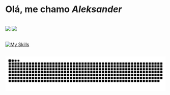# Olá, me chamo <strong><i>Aleksander</i></strong>
<br>

<div> 
<img height="165em" src="https://github-readme-stats.vercel.app/api?username=AlekBr1&show_icons=true&theme=tokyonight" />
<img height="165em" src="https://github-readme-stats.vercel.app/api/top-langs/?username=AlekBr1&layout=compact&langs_count=16&theme=tokyonight" />
</div>
                                                                                                                                                     
<br>

[![My Skills](https://skillicons.dev/icons?i=html,css,java,js,ts,react,nodejs,git,vscode,tailwind&theme=light)](https://skillicons.dev)


##

<!-- <div>
<a href="https://www.linkedin.com/in/gustavo-neumann-959a14235" target="_blank"><img src="https://img.shields.io/badge/LinkedIn-0077B5?style=for-the-badge&logo=linkedin&logoColor=white" target="_blank"></a>
<a href="https://instagram.com/gustavo_neumannv" target="_blank"><img src="https://img.shields.io/badge/Instagram-E4405F?style=for-the-badge&logo=instagram&logoColor=white" target="_blank"></a>
<a href="" target="_blank"><img src="https://img.shields.io/badge/Twitter-1DA1F2?style=for-the-badge&logo=twitter&logoColor=white" target="_blank"></a>
<a href="https://discord.gg/dMweaNs6" target="_blank"><img src="https://img.shields.io/badge/Discord-7289DA?style=for-the-badge&logo=discord&logoColor=white" target="_blank"></a>
<a href="https://www.youtube.com/channel/UCy3ayeXvWHL1IV23ZTMHzBA" target="blank"><img src="https://img.shields.io/badge/YouTube-FF0000?style=for-the-badge&logo=youtube&logoColor=white" ><target="_blank"/a>
<div>-->

<picture>
        <source media="(prefers-color-scheme: dark)" srcset="https://raw.githubusercontent.com/vargasgustavo/vargasgustavo/output/github-contribution-grid-snake-dark.svg">
        <source media="(prefers-color-scheme: light)" srcset="https://raw.githubusercontent.com/vargasgustavo/vargasgustavo/output/github-contribution-grid-snake.svg">
        <img alt="github contribution grid snake animation" src="https://raw.githubusercontent.com/vargasgustavo/vargasgustavo/output/github-contribution-grid-snake.svg">
    </picture>
